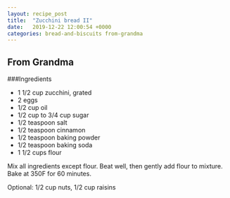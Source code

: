 ```yaml
---
layout: recipe_post
title:  "Zucchini bread II"
date:   2019-12-22 12:00:54 +0000
categories: bread-and-biscuits from-grandma
---
```


## From Grandma
###Ingredients
* 1 1/2 cup zucchini, grated
* 2 eggs
* 1/2 cup oil
* 1/2 cup to 3/4 cup sugar
* 1/2 teaspoon salt
* 1/2 teaspoon cinnamon
* 1/2 teaspoon baking powder
* 1/2 teaspoon baking soda
* 1 1/2 cups flour


Mix all ingredients except flour. Beat well, then gently add flour to mixture. Bake at 350F for 60 minutes.

Optional: 1/2 cup nuts, 1/2 cup raisins</b>